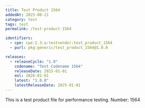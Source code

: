 ```yaml
---
title: Test Product 1564
addedAt: 2025-08-21
category: test
tags: test
permalink: /test-product-1564

identifiers:
  - cpe: cpe:2.3:a:testvendor:test_product_1564
  - purl: pkg:generic/test_product_1564@1.0.0

releases:
  - releaseCycle: "1.0"
    codename: "Test Codename 1564"
    releaseDate: 2025-01-01
    eol: 2026-01-01
    latest: "1.0.0"
    latestReleaseDate: 2025-01-01
---
```


This is a test product file for performance testing. Number: 1564
